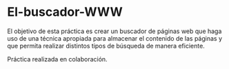 # El-buscador-WWW
El objetivo de esta práctica es crear un buscador de páginas web que haga uso de  una técnica apropiada para almacenar el contenido de las páginas y que permita realizar  distintos tipos de búsqueda de manera eficiente. 

Práctica realizada en colaboración.
